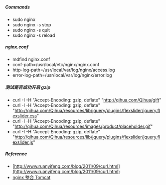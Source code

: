 ##### Commands
* sudo nginx
* sudo nginx -s stop
* sudo nginx -s quit	
* sudo nginx -s reload

##### nginx.conf
* mdfind nginx.conf
* conf-path=/usr/local/etc/nginx/nginx.conf
* http-log-path=/usr/local/var/log/nginx/access.log
* error-log-path=/usr/local/var/log/nginx/error.log

##### 测试是否成功开启 gzip
* curl -I -H "Accept-Encoding: gzip, deflate" "http://qihua.com/Qihua/gift"
* curl -I -H "Accept-Encoding: gzip, deflate" "http://qihua.com/Qihua/resources/lib/jquery/plugins/flexslider/jquery.flexslider.css"
* curl -I -H "Accept-Encoding: gzip, deflate" "http://qihua.com/Qihua/resources/images/product/placeholder.gif"
* curl -I -H "Accept-Encoding: gzip, deflate" "http://qihua.com/Qihua/resources/lib/jquery/plugins/flexslider/jquery.flexslider.js"

##### Reference
* [http://www.ruanyifeng.com/blog/2011/09/curl.html](http://www.ruanyifeng.com/blog/2011/09/curl.html)
* [nginx 整合 Tomcat](http://cxshun.iteye.com/blog/1535188)